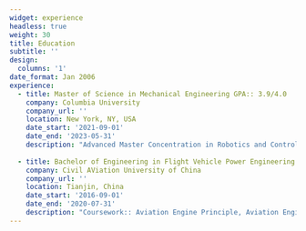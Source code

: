 ```yaml
---
widget: experience
headless: true
weight: 30
title: Education
subtitle: ''
design:
  columns: '1'
date_format: Jan 2006
experience:
  - title: Master of Science in Mechanical Engineering GPA:: 3.9/4.0
    company: Columbia University
    company_url: ''
    location: New York, NY, USA
    date_start: '2021-09-01'
    date_end: '2023-05-31'
    description: "Advanced Master Concentration in Robotics and Control. \n\ Coursework:: Intro to Robotics, Robotics Studio (A+), Evolution Algorithm, Data Science, Robot Learning, Deep Learning (A+), Natural Language Processing, Reinforcement Learning (In progress)"
        
  - title: Bachelor of Engineering in Flight Vehicle Power Engineering GPA:: 3.7/4.0
    company: Civil AViation University of China
    company_url: ''
    location: Tianjin, China
    date_start: '2016-09-01'
    date_end: '2020-07-31'
    description: "Coursework:: Aviation Engine Principle, Aviation Engine Control, Aviation Engine Structure, Aviation Engine Emission, Dynamics of Aircraft."
---
```

